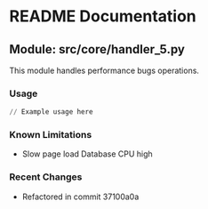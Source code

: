 # README Documentation

## Module: src/core/handler_5.py

This module handles performance bugs operations.

### Usage

```python
// Example usage here
```

### Known Limitations

- Slow page load Database CPU high

### Recent Changes

- Refactored in commit 37100a0a
